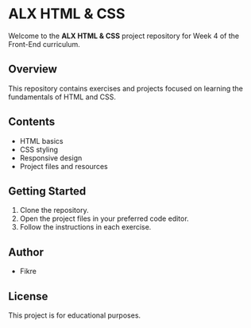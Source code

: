 # ALX HTML & CSS

Welcome to the **ALX HTML & CSS** project repository for Week 4 of the Front-End curriculum.

## Overview

This repository contains exercises and projects focused on learning the fundamentals of HTML and CSS.

## Contents

- HTML basics
- CSS styling
- Responsive design
- Project files and resources

## Getting Started

1. Clone the repository.
2. Open the project files in your preferred code editor.
3. Follow the instructions in each exercise.

## Author

- Fikre

## License

This project is for educational purposes.
